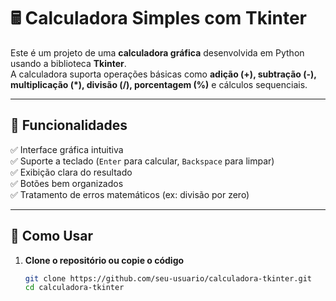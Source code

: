 # 🖩 Calculadora Simples com Tkinter

Este é um projeto de uma **calculadora gráfica** desenvolvida em Python usando a biblioteca **Tkinter**.  
A calculadora suporta operações básicas como **adição (+), subtração (-), multiplicação (*), divisão (/), porcentagem (%)** e cálculos sequenciais.

---

## 🚀 Funcionalidades
✅ Interface gráfica intuitiva  
✅ Suporte a teclado (`Enter` para calcular, `Backspace` para limpar)  
✅ Exibição clara do resultado  
✅ Botões bem organizados  
✅ Tratamento de erros matemáticos (ex: divisão por zero)

---

## 📌 Como Usar

1. **Clone o repositório ou copie o código**
   ```bash
   git clone https://github.com/seu-usuario/calculadora-tkinter.git
   cd calculadora-tkinter

